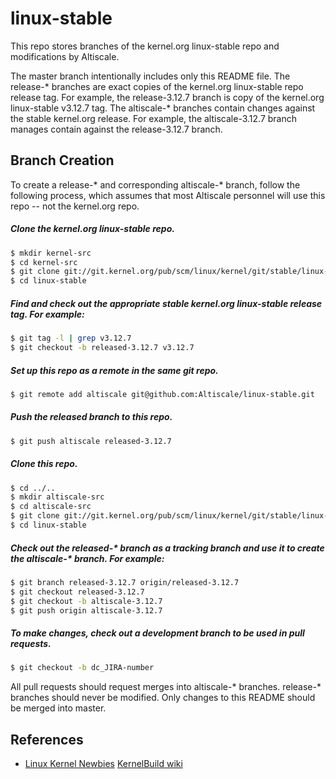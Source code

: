 linux-stable
============

This repo stores branches of the kernel.org linux-stable repo and modifications by Altiscale.

The master branch intentionally includes only this README file.  The release-* branches are exact copies of the kernel.org linux-stable repo release tag.  For example, the release-3.12.7 branch is copy of the kernel.org linux-stable v3.12.7 tag.  The altiscale-* branches contain changes against the stable kernel.org release.  For example, the altiscale-3.12.7 branch manages contain against the release-3.12.7 branch.

Branch Creation
---------------

To create a release-* and corresponding altiscale-* branch, follow the following process, which assumes that most Altiscale personnel will use this repo -- not the kernel.org repo.

##### Clone the kernel.org linux-stable repo.
```bash
$ mkdir kernel-src
$ cd kernel-src
$ git clone git://git.kernel.org/pub/scm/linux/kernel/git/stable/linux-stable.git
$ cd linux-stable
```

##### Find and check out the appropriate stable kernel.org linux-stable release tag.  For example:
```bash
$ git tag -l | grep v3.12.7
$ git checkout -b released-3.12.7 v3.12.7
```

##### Set up this repo as a remote in the same git repo.
```bash
$ git remote add altiscale git@github.com:Altiscale/linux-stable.git
```

##### Push the released branch to this repo.
```bash
$ git push altiscale released-3.12.7
```

##### Clone this repo.
```bash
$ cd ../..
$ mkdir altiscale-src
$ cd altiscale-src
$ git clone git://git.kernel.org/pub/scm/linux/kernel/git/stable/linux-stable.git
$ cd linux-stable
```

##### Check out the released-* branch as a tracking branch and use it to create the altiscale-* branch.  For example:
```bash
$ git branch released-3.12.7 origin/released-3.12.7
$ git checkout released-3.12.7
$ git checkout -b altiscale-3.12.7
$ git push origin altiscale-3.12.7
```

##### To make changes, check out a development branch to be used in pull requests.
```bash
$ git checkout -b dc_JIRA-number
```

All pull requests should request merges into altiscale-* branches.  release-* branches should never be modified.  Only changes to this README should be merged into master.

References
----------
- [Linux Kernel Newbies](http://kernelnewbies.org/) [KernelBuild wiki](http://kernelnewbies.org/KernelBuild)
